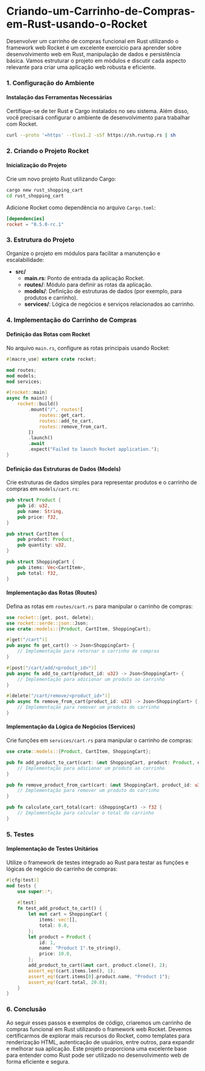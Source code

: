 # Criando-um-Carrinho-de-Compras-em-Rust-usando-o-Rocket

Desenvolver um carrinho de compras funcional em Rust utilizando o framework web Rocket é um excelente exercício para aprender sobre desenvolvimento web em Rust, manipulação de dados e persistência básica. Vamos estruturar o projeto em módulos e discutir cada aspecto relevante para criar uma aplicação web robusta e eficiente.

### 1. Configuração do Ambiente

#### Instalação das Ferramentas Necessárias

Certifique-se de ter Rust e Cargo instalados no seu sistema. Além disso, você precisará configurar o ambiente de desenvolvimento para trabalhar com Rocket.

```bash
curl --proto '=https' --tlsv1.2 -sSf https://sh.rustup.rs | sh
```

### 2. Criando o Projeto Rocket

#### Inicialização do Projeto

Crie um novo projeto Rust utilizando Cargo:

```bash
cargo new rust_shopping_cart
cd rust_shopping_cart
```

Adicione Rocket como dependência no arquivo `Cargo.toml`:

```toml
[dependencies]
rocket = "0.5.0-rc.1"
```

### 3. Estrutura do Projeto

Organize o projeto em módulos para facilitar a manutenção e escalabilidade:

- **src/**
  - **main.rs**: Ponto de entrada da aplicação Rocket.
  - **routes/**: Módulo para definir as rotas da aplicação.
  - **models/**: Definição de estruturas de dados (por exemplo, para produtos e carrinho).
  - **services/**: Lógica de negócios e serviços relacionados ao carrinho.

### 4. Implementação do Carrinho de Compras

#### Definição das Rotas com Rocket

No arquivo `main.rs`, configure as rotas principais usando Rocket:

```rust
#[macro_use] extern crate rocket;

mod routes;
mod models;
mod services;

#[rocket::main]
async fn main() {
    rocket::build()
        .mount("/", routes![
            routes::get_cart,
            routes::add_to_cart,
            routes::remove_from_cart,
        ])
        .launch()
        .await
        .expect("Failed to launch Rocket application.");
}
```

#### Definição das Estruturas de Dados (Models)

Crie estruturas de dados simples para representar produtos e o carrinho de compras em `models/cart.rs`:

```rust
pub struct Product {
    pub id: u32,
    pub name: String,
    pub price: f32,
}

pub struct CartItem {
    pub product: Product,
    pub quantity: u32,
}

pub struct ShoppingCart {
    pub items: Vec<CartItem>,
    pub total: f32,
}
```

#### Implementação das Rotas (Routes)

Defina as rotas em `routes/cart.rs` para manipular o carrinho de compras:

```rust
use rocket::{get, post, delete};
use rocket::serde::json::Json;
use crate::models::{Product, CartItem, ShoppingCart};

#[get("/cart")]
pub async fn get_cart() -> Json<ShoppingCart> {
    // Implementação para retornar o carrinho de compras
}

#[post("/cart/add/<product_id>")]
pub async fn add_to_cart(product_id: u32) -> Json<ShoppingCart> {
    // Implementação para adicionar um produto ao carrinho
}

#[delete("/cart/remove/<product_id>")]
pub async fn remove_from_cart(product_id: u32) -> Json<ShoppingCart> {
    // Implementação para remover um produto do carrinho
}
```

#### Implementação da Lógica de Negócios (Services)

Crie funções em `services/cart.rs` para manipular o carrinho de compras:

```rust
use crate::models::{Product, CartItem, ShoppingCart};

pub fn add_product_to_cart(cart: &mut ShoppingCart, product: Product, quantity: u32) {
    // Implementação para adicionar um produto ao carrinho
}

pub fn remove_product_from_cart(cart: &mut ShoppingCart, product_id: u32) {
    // Implementação para remover um produto do carrinho
}

pub fn calculate_cart_total(cart: &ShoppingCart) -> f32 {
    // Implementação para calcular o total do carrinho
}
```

### 5. Testes

#### Implementação de Testes Unitários

Utilize o framework de testes integrado ao Rust para testar as funções e lógicas de negócio do carrinho de compras:

```rust
#[cfg(test)]
mod tests {
    use super::*;
    
    #[test]
    fn test_add_product_to_cart() {
        let mut cart = ShoppingCart {
            items: vec![],
            total: 0.0,
        };
        let product = Product {
            id: 1,
            name: "Product 1".to_string(),
            price: 10.0,
        };
        add_product_to_cart(&mut cart, product.clone(), 2);
        assert_eq!(cart.items.len(), 1);
        assert_eq!(cart.items[0].product.name, "Product 1");
        assert_eq!(cart.total, 20.0);
    }
}
```

### 6. Conclusão

Ao seguir esses passos e exemplos de código, criaremos um carrinho de compras funcional em Rust utilizando o framework web Rocket. Devemos certificarmos de explorar mais recursos do Rocket, como templates para renderização HTML, autenticação de usuários, entre outros, para expandir e melhorar sua aplicação. Este projeto proporciona uma excelente base para entender como Rust pode ser utilizado no desenvolvimento web de forma eficiente e segura.
